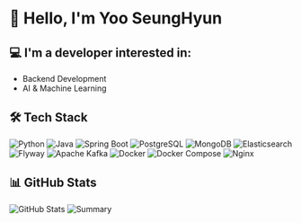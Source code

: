 # 👋 Hello, I'm Yoo SeungHyun

## 💻 I'm a developer interested in:
- Backend Development 
- AI & Machine Learning 

## 🛠️ Tech Stack
![Python](https://img.shields.io/badge/Python-3776AB?style=for-the-badge&logo=python&logoColor=white)
![Java](https://img.shields.io/badge/Java-17-007396?style=for-the-badge&logo=openjdk&logoColor=white)
![Spring Boot](https://img.shields.io/badge/Spring%20Boot-3.2.3-6DB33F?style=for-the-badge&logo=spring-boot&logoColor=white)
![PostgreSQL](https://img.shields.io/badge/PostgreSQL-17-4169E1?style=for-the-badge&logo=postgresql&logoColor=white)
![MongoDB](https://img.shields.io/badge/GitHub-mongo-47A248?style=for-the-badge&logo=github&logoColor=white)
![Elasticsearch](https://img.shields.io/badge/GitHub-elasticsearch-181717?style=for-the-badge&logo=github)
![Flyway](https://img.shields.io/badge/Flyway-CC0200?style=for-the-badge&logo=flyway&logoColor=white)
![Apache Kafka](https://img.shields.io/badge/Apache%20Kafka-231F20?style=for-the-badge&logo=apache-kafka&logoColor=white)
![Docker](https://img.shields.io/badge/Docker-2496ED?style=for-the-badge&logo=docker&logoColor=white)
![Docker Compose](https://img.shields.io/badge/Docker%20Compose-2496ED?style=for-the-badge&logo=docker&logoColor=white)
![Nginx](https://img.shields.io/badge/Nginx-009639?style=for-the-badge&logo=nginx&logoColor=white)

## 📊 GitHub Stats
![GitHub Stats](http://github-profile-summary-cards.vercel.app/api/cards/stats?username=Yoo-SH&theme=default)
![Summary](https://github-profile-summary-cards.vercel.app/api/cards/profile-details?username=Yoo-SH&theme=default)

